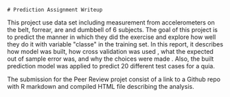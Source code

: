     # Prediction Assignment Writeup

  This project use data set including measurement from accelerometers on the belt, forrear, are and dumbbell of 6 subjects. The goal of this project is to predict the manner in which they did the exercise and explore how well they do it with variable "classe" in the training set.  In this report, it describes how model was built, how cross validation was used , what the expected out of sample error was, and why the choices were made . Also, the built prediction model was applied to predict 20 different test cases for a quia.    

The submission for the Peer Review projet consist of a link to a Github repo with R markdown and compiled HTML file describing the analysis. 

